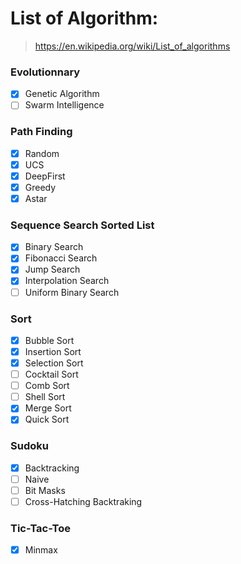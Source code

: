 # List of Algorithm:
> https://en.wikipedia.org/wiki/List_of_algorithms

### Evolutionnary
- [x] Genetic Algorithm
- [ ] Swarm Intelligence 

### Path Finding
- [x] Random
- [x] UCS
- [x] DeepFirst
- [x] Greedy
- [x] Astar

### Sequence Search Sorted List
- [x] Binary Search
- [x] Fibonacci Search
- [x] Jump Search
- [x] Interpolation Search
- [ ] Uniform Binary Search

### Sort
- [x] Bubble Sort
- [x] Insertion Sort
- [x] Selection Sort
- [ ] Cocktail Sort
- [ ] Comb Sort
- [ ] Shell Sort
- [x] Merge Sort
- [x] Quick Sort

### Sudoku
- [x] Backtracking
- [ ] Naive
- [ ] Bit Masks
- [ ] Cross-Hatching Backtraking

### Tic-Tac-Toe
- [x] Minmax
